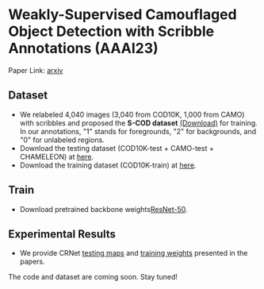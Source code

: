 # Weakly-Supervised Camouflaged Object Detection with Scribble Annotations (AAAI23)

Paper Link: [arxiv](https://arxiv.org/abs/2207.14083)



## Dataset
- We relabeled 4,040 images (3,040 from COD10K, 1,000 from CAMO) with scribbles and proposed the **S-COD dataset** [(Download)](https://drive.google.com/file/d/1u7PRtZDu2vXCRe0o2SplVYa7ESoZQFR-/view?usp=sharing) for training. In our annotations, "1" stands for foregrounds, "2" for backgrounds, and "0" for unlabeled regions.
- Download the testing dataset (COD10K-test + CAMO-test + CHAMELEON) at [here](https://drive.google.com/file/d/1QEGnP9O7HbN_2tH999O3HRIsErIVYalx/view?usp=sharing).
- Download the training dataset (COD10K-train) at [here](https://drive.google.com/file/d/1D9bf1KeeCJsxxri6d2qAC7z6O1X_fxpt/view?usp=sharing).

## Train
- Download pretrained backbone weights[ResNet-50](https://drive.google.com/file/d/1Lt6o2YBYiFIhdKlN0WEInMroPoDZ8cgh/view?usp=sharing).

## Experimental Results
- We provide CRNet [testing maps](https://drive.google.com/file/d/1UmoNMWv0JnjK2oFZkSjicCeYQXO2tj6Y/view?usp=sharing) and [training weights]() presented in the papers.

The code and dataset are coming soon. Stay tuned!
